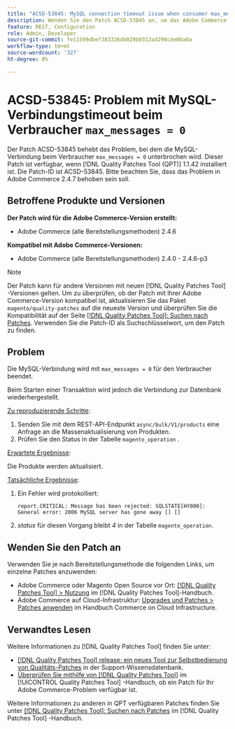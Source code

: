 ```yaml
---
title: "ACSD-53845: MySQL connection timeout issue when consumer max_messages = 0"
description: Wenden Sie den Patch ACSD-53845 an, um das Adobe Commerce-Problem zu beheben, bei dem die MySQL-Verbindung beim Verbraucher "max_messages = 0"abstürzt.
feature: REST, Configuration
role: Admin, Developer
source-git-commit: fe11599dbef283326db029b0312ad290cde0ba0a
workflow-type: tm+mt
source-wordcount: '327'
ht-degree: 0%

---
```


# ACSD-53845: Problem mit MySQL-Verbindungstimeout beim Verbraucher `max_messages = 0`

Der Patch ACSD-53845 behebt das Problem, bei dem die MySQL-Verbindung beim Verbraucher `max_messages = 0` unterbrochen wird. Dieser Patch ist verfügbar, wenn [!DNL Quality Patches Tool (QPT)] 1.1.42 installiert ist. Die Patch-ID ist ACSD-53845. Bitte beachten Sie, dass das Problem in Adobe Commerce 2.4.7 behoben sein soll.

## Betroffene Produkte und Versionen

**Der Patch wird für die Adobe Commerce-Version erstellt:**

* Adobe Commerce (alle Bereitstellungsmethoden) 2.4.6

**Kompatibel mit Adobe Commerce-Versionen:**

* Adobe Commerce (alle Bereitstellungsmethoden) 2.4.0 - 2.4.6-p3

>[!NOTE]
>
>Der Patch kann für andere Versionen mit neuen [!DNL Quality Patches Tool] -Versionen gelten. Um zu überprüfen, ob der Patch mit Ihrer Adobe Commerce-Version kompatibel ist, aktualisieren Sie das Paket `magento/quality-patches` auf die neueste Version und überprüfen Sie die Kompatibilität auf der Seite [[!DNL Quality Patches Tool]: Suchen nach Patches](https://experienceleague.adobe.com/tools/commerce-quality-patches/index.html). Verwenden Sie die Patch-ID als Suchschlüsselwort, um den Patch zu finden.

## Problem

Die MySQL-Verbindung wird mit `max_messages = 0` für den Verbraucher beendet.

Beim Starten einer Transaktion wird jedoch die Verbindung zur Datenbank wiederhergestellt.

<u>Zu reproduzierende Schritte</u>:

1. Senden Sie mit dem REST-API-Endpunkt `async/bulk/V1/products` eine Anfrage an die Massenaktualisierung von Produkten.
1. Prüfen Sie den Status in der Tabelle `magento_operation` .

<u>Erwartete Ergebnisse</u>:

Die Produkte werden aktualisiert.

<u>Tatsächliche Ergebnisse</u>:

1. Ein Fehler wird protokolliert:

   ```
   report.CRITICAL: Message has been rejected: SQLSTATE[HY000]: General error: 2006 MySQL server has gone away [] []
   ```

1. *status* für diesen Vorgang bleibt *4* in der Tabelle `magento_operation`.

## Wenden Sie den Patch an

Verwenden Sie je nach Bereitstellungsmethode die folgenden Links, um einzelne Patches anzuwenden:

* Adobe Commerce oder Magento Open Source vor Ort: [[!DNL Quality Patches Tool] > Nutzung](/help/tools/quality-patches-tool/usage.md) im [!DNL Quality Patches Tool]-Handbuch.
* Adobe Commerce auf Cloud-Infrastruktur: [Upgrades und Patches > Patches anwenden](https://experienceleague.adobe.com/docs/commerce-cloud-service/user-guide/develop/upgrade/apply-patches.html) im Handbuch Commerce on Cloud Infrastructure.

## Verwandtes Lesen

Weitere Informationen zu [!DNL Quality Patches Tool] finden Sie unter:

* [[!DNL Quality Patches Tool] release: ein neues Tool zur Selbstbedienung von Qualitäts-Patches](https://experienceleague.adobe.com/en/docs/commerce-knowledge-base/kb/announcements/commerce-announcements/magento-quality-patches-released-new-tool-to-self-serve-quality-patches) in der Support-Wissensdatenbank.
* [Überprüfen Sie mithilfe von  [!DNL Quality Patches Tool]](/help/tools/quality-patches-tool/patches-available-in-qpt/check-patch-for-magento-issue-with-magento-quality-patches.md) im [!UICONTROL Quality Patches Tool] -Handbuch, ob ein Patch für Ihr Adobe Commerce-Problem verfügbar ist.


Weitere Informationen zu anderen in QPT verfügbaren Patches finden Sie unter [[!DNL Quality Patches Tool]: Suchen nach Patches](https://experienceleague.adobe.com/tools/commerce-quality-patches/index.html) im [!DNL Quality Patches Tool] -Handbuch.
